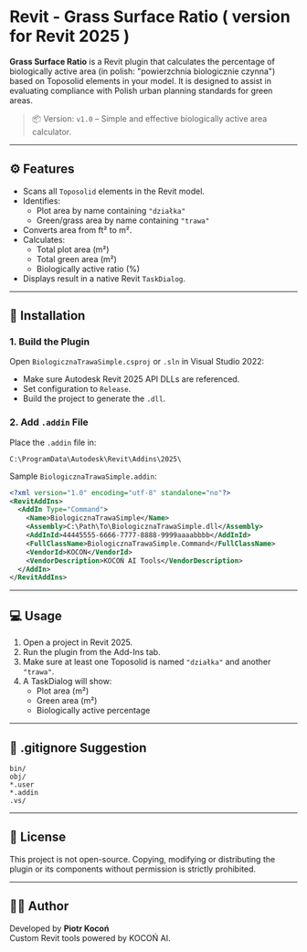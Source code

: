 # Revit - Grass Surface Ratio ( version for Revit 2025 )

**Grass Surface Ratio** is a Revit plugin that calculates the percentage of biologically active area (in polish: "powierzchnia biologicznie czynna") based on Toposolid elements in your model. It is designed to assist in evaluating compliance with Polish urban planning standards for green areas.

> 📦 Version: `v1.0` – Simple and effective biologically active area calculator.

---

## ⚙️ Features

- Scans all `Toposolid` elements in the Revit model.
- Identifies:
  - Plot area by name containing `"działka"`
  - Green/grass area by name containing `"trawa"`
- Converts area from ft² to m².
- Calculates:
  - Total plot area (m²)
  - Total green area (m²)
  - Biologically active ratio (%)
- Displays result in a native Revit `TaskDialog`.

---

## 🧩 Installation

### 1. Build the Plugin

Open `BiologicznaTrawaSimple.csproj` or `.sln` in Visual Studio 2022:

- Make sure Autodesk Revit 2025 API DLLs are referenced.
- Set configuration to `Release`.
- Build the project to generate the `.dll`.

### 2. Add `.addin` File

Place the `.addin` file in:

```
C:\ProgramData\Autodesk\Revit\Addins\2025\
```

Sample `BiologicznaTrawaSimple.addin`:

```xml
<?xml version="1.0" encoding="utf-8" standalone="no"?>
<RevitAddIns>
  <AddIn Type="Command">
    <Name>BiologicznaTrawaSimple</Name>
    <Assembly>C:\Path\To\BiologicznaTrawaSimple.dll</Assembly>
    <AddInId>44445555-6666-7777-8888-9999aaaabbbb</AddInId>
    <FullClassName>BiologicznaTrawaSimple.Command</FullClassName>
    <VendorId>KOCON</VendorId>
    <VendorDescription>KOCOŃ AI Tools</VendorDescription>
  </AddIn>
</RevitAddIns>
```

---

## 💻 Usage

1. Open a project in Revit 2025.
2. Run the plugin from the Add-Ins tab.
3. Make sure at least one Toposolid is named `"działka"` and another `"trawa"`.
4. A TaskDialog will show:
   - Plot area (m²)
   - Green area (m²)
   - Biologically active percentage

---

## 🧼 .gitignore Suggestion

```gitignore
bin/
obj/
*.user
*.addin
.vs/
```

---

## 📜 License

This project is not open-source. Copying, modifying or distributing the plugin or its components without permission is strictly prohibited.

---

## 👨‍💻 Author

Developed by **Piotr Kocoń**  
Custom Revit tools powered by KOCOŃ AI.
